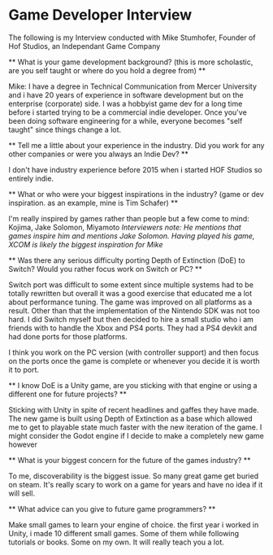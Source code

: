 # Game Developer Interview

The following is my Interview conducted with Mike Stumhofer, Founder of Hof Studios, an Independant Game Company

** What is your game development background? (this is more scholastic, are you self taught or where do you hold a degree from) **

Mike: I have a degree in Technical Communication from Mercer University and i have 20 years of experience in software development but on the enterprise (corporate) side. I was a hobbyist game dev for a long time before i started trying to be a commercial indie developer. Once you've been doing software engineering for a while, everyone becomes "self taught" since things change a lot.

** Tell me a little about your experience in the industry. Did you work for any other companies or were you always an Indie Dev? **

I don't have industry experience before 2015 when i started HOF Studios so entirely indie.

** What or who were your biggest inspirations in the industry? (game or dev inspiration. as an example, mine is Tim Schafer) **

I'm really inspired by games rather than people but a few come to mind: Kojima, Jake Solomon, Miyamoto *Interviewers note: He mentions that games inspire him and mentions Jake Solomon. Having played his game, XCOM is likely the biggest inspiration for Mike*

** Was there any serious difficulty porting Depth of Extinction (DoE) to Switch? Would you rather focus work on Switch or PC? **

Switch port was difficult to some extent since multiple systems had to be totally rewritten but overall it was a good exercise that educated me a lot about performance tuning. The game was improved on all platforms as a result. Other than that the implementation of the Nintendo SDK was not too hard. I did Switch myself but then decided to hire a small studio who i am friends with to handle the Xbox and PS4 ports. They had a PS4 devkit and had done ports for those platforms.

I think you work on the PC version (with controller support) and then focus on the ports once the game is complete or whenever you decide it is worth it to port.

** I know DoE is a Unity game, are you sticking with that engine or using a different one for future projects? **

Sticking with Unity in spite of recent headlines and gaffes they have made. The new game is built using Depth of Extinction as a base which allowed me to get to playable state much faster with the new iteration of the game. I might consider the Godot engine if I decide to make a completely new game however

** What is your biggest concern for the future of the games industry? **

To me, discoverability is the biggest issue. So many great game get buried on steam. It's really scary to work on a game for years and have no idea if it will sell.

** What advice can you give to future game programmers? **

Make small games to learn your engine of choice. the first year i worked in Unity, i made 10 different small games. Some of them while following tutorials or books. Some on my own. It will really teach you a lot. 
